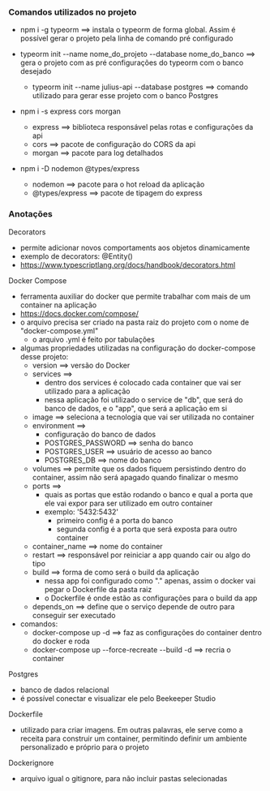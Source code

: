 ### Comandos utilizados no projeto

- npm i -g typeorm ==> instala o typeorm de forma global. Assim é possível gerar o projeto pela linha de comando pré configurado

- typeorm init --name nome_do_projeto --database nome_do_banco ==> gera o projeto com as pré configurações do typeorm com o banco desejado
    - typeorm init --name julius-api --database postgres ==> comando utilizado para gerar esse projeto com o banco Postgres

- npm i -s express cors morgan
    - express ==> biblioteca responsável pelas rotas e configurações da api
    - cors ==> pacote de configuração do CORS da api
    - morgan ==> pacote para log detalhados

- npm i -D nodemon @types/express
    - nodemon ==> pacote para o hot reload da aplicação
    - @types/express ==> pacote de tipagem do express

### Anotações

Decorators
- permite adicionar novos comportaments aos objetos dinamicamente
- exemplo de decorators: @Entity()    
- https://www.typescriptlang.org/docs/handbook/decorators.html

Docker Compose
- ferramenta auxiliar do docker que permite trabalhar com mais de um container na aplicação
- https://docs.docker.com/compose/
- o arquivo precisa ser criado na pasta raiz do projeto com o nome de "docker-compose.yml"
    - o arquivo .yml é feito por tabulações
- algumas propriedades utilizadas na configuração do docker-compose desse projeto:
    - version ==> versão do Docker
    - services ==> 
        - dentro dos services é colocado cada container que vai ser utilizado para a aplicação
        - nessa aplicação foi utilizado o service de "db", que será do banco de dados, e o "app", que será a aplicação em si
    - image ==> seleciona a tecnologia que vai ser utilizada no container
    - environment ==>
        - configuração do banco de dados
        - POSTGRES_PASSWORD ==> senha do banco
        - POSTGRES_USER ==> usuário de acesso ao banco
        - POSTGRES_DB ==> nome do banco
    - volumes ==> permite que os dados fiquem persistindo dentro do container, assim não será apagado quando finalizar o mesmo
    - ports ==>
        - quais as portas que estão rodando o banco e qual a porta que ele vai expor para ser utilizado em outro container
        - exemplo: '5432:5432'
            - primeiro config é a porta do banco
            - segunda config é a porta que será exposta para outro container  
    - container_name ==> nome do container
    - restart ==> responsável por reiniciar a app quando cair ou algo do tipo
    - build ==> forma de como será o build da aplicação
        - nessa app foi configurado como "." apenas, assim o docker vai pegar o Dockerfile da pasta raiz
        - o Dockerfile é onde estão as configurações para o build da app
    - depends_on ==> define que o serviço depende de outro para conseguir ser executado
- comandos: 
    - docker-compose up -d ==> faz as configurações do container dentro do docker e roda
    - docker-compose up --force-recreate --build -d ==> recria o container


Postgres
- banco de dados relacional
- é possível conectar e visualizar ele pelo Beekeeper Studio

Dockerfile
- utilizado para criar imagens. Em outras palavras, ele serve como a receita para construir um container, permitindo definir um ambiente personalizado e próprio para o projeto

Dockerignore
- arquivo igual o gitignore, para não incluir pastas selecionadas
